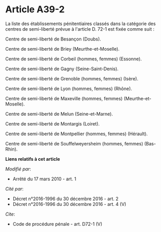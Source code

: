 # Article A39-2

La liste des établissements pénitentiaires classés dans la catégorie des centres de semi-liberté prévue à l'article D. 72-1
est fixée comme suit : 

Centre de semi-liberté de Besançon (Doubs). 

Centre de semi-liberté de Briey (Meurthe-et-Moselle). 

Centre de semi-liberté de Corbeil (hommes, femmes) (Essonne). 

Centre de semi-liberté de Gagny (Seine-Saint-Denis). 

Centre de semi-liberté de Grenoble (hommes, femmes) (Isère). 

Centre de semi-liberté de Lyon (hommes, femmes) (Rhône). 

Centre de semi-liberté de Maxeville (hommes, femmes) (Meurthe-et-Moselle). 

Centre de semi-liberté de Melun (Seine-et-Marne). 

Centre de semi-liberté de Montargis (Loiret). 

Centre de semi-liberté de Montpellier (hommes, femmes) (Hérault). 

Centre de semi-liberté de Souffelweyersheim (hommes, femmes) (Bas-Rhin).

**Liens relatifs à cet article**

_Modifié par_:

  - Arrêté du 17 mars 2010 - art. 1

_Cité par_:

  - Décret n°2016-1996 du 30 décembre 2016 - art. 2
  - Décret n°2016-1996 du 30 décembre 2016 - art. 4 (V)

_Cite_:

  - Code de procédure pénale - art. D72-1 (V)
